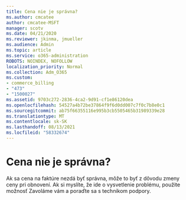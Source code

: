 ```yaml
---
title: Cena nie je správna?
ms.author: cmcatee
author: cmcatee-MSFT
manager: scotv
ms.date: 04/21/2020
ms.reviewer: jkinma, jmueller
ms.audience: Admin
ms.topic: article
ms.service: o365-administration
ROBOTS: NOINDEX, NOFOLLOW
localization_priority: Normal
ms.collection: Adm_O365
ms.custom:
- commerce_billing
- "473"
- "1500027"
ms.assetid: 9703c272-2836-4ca2-9d91-cf1e86120dea
ms.openlocfilehash: 54527a4b72be37864f9f6d0dd007c7f0c7b8e0c1
ms.sourcegitcommit: ab75f66355116e995b3cb5505465b31989339e28
ms.translationtype: MT
ms.contentlocale: sk-SK
ms.lasthandoff: 08/13/2021
ms.locfileid: "58332674"
---
```

# <a name="price-doesnt-look-correct"></a>Cena nie je správna?

Ak sa cena na faktúre nezdá byť správna, môže to byť z dôvodu zmeny ceny pri obnovení. Ak si myslíte, že ide o vysvetlenie problému, použite možnosť Zavoláme vám a poraďte sa s technikom podpory.